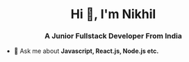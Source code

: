 <h1 align="center" >Hi 👋, I'm Nikhil</h1>
<h3 align="center"> A Junior Fullstack Developer From India</h3>

- 💬 Ask me about **Javascript, React.js, Node.js etc.**

